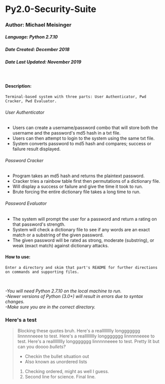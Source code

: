 # Py2.0-Security-Suite
### Author: Michael Meisinger
##### Language: Python 2.7.10
##### Date Created: December 2018
##### Date Last Updated: November 2019

<br/>

#### Description:
	Terminal-based system with three parts: User Authenticator, Pwd Cracker, Pwd Evaluator.
###### User Authenticator
* Users can create a username/password combo that will store both the username and the password's md5 hash in a txt file.
* Users can then attempt to login to the system using the same txt file.
* System converts password to md5 hash and compares; success or failure result displayed.
###### Password Cracker
* Program takes an md5 hash and returns the plaintext password.
* Cracker tries a rainbow table first then permutations of a dictionary file.
* Will display a success or failure and give the time it took to run.
* Brute forcing the entire dictionary file takes a long time to run.
###### Password Evaluator
* The system will prompt the user for a password and return a rating on that password's strength.
* System will check a dictionary file to see if any words are an exact match or a substring of the given password.
* The given password will be rated as strong, moderate (substring), or weak (exact match) against dictionary attacks.
#### How to use:

	Enter a directory and skim that part's README for further directions on commands and supporting files.

<br/>

*-You will need Python 2.7.10 on the local machine to run.* <br/>
*-Newer versions of Python (3.0+) will result in errors due to syntax changes.* <br/>
*-Make sure you are in the correct directory.*

### Here's a test
> Blocking these quotes bruh.
> Here's a reallllllllly longgggggg linnnnneeee to test. Here's a reallllllllly longgggggg linnnnneeee to test. Here's a reallllllllly longgggggg linnnnneeee to test.
> Pretty lit but can you doooo *bullets?*
> * Checkin the bullet situation out
> * Also known as unordered lists
> 1. Checking ordered, might as well I guess.
> 1. Second line for science.
> Final line.
